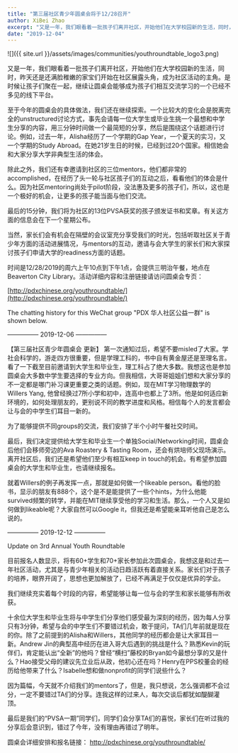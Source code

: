 ```yaml
---
title: "第三届社区青少年圆桌会将于12/28召开"
author: XiBei Zhao
excerpt: "又是一年，我们眼看着一批孩子们离开社区，开始他们在大学校园新的生活，同时，昨天还是还满脸稚嫩的家宝们开始在社区展露头角，成为社区活动的主角。是时候让孩子们聚在一起，继续让圆桌会能够成为孩子们相互交流学习的一个已经不多见的线下平台。"
date: "2019-12-04"
---
```


![]({{ site.url }}/assets/images/communities/youthroundtable_logo3.png)

又是一年，我们眼看着一批孩子们离开社区，开始他们在大学校园新的生活，同时，昨天还是还满脸稚嫩的家宝们开始在社区展露头角，成为社区活动的主角。是时候让孩子们聚在一起，继续让圆桌会能够成为孩子们相互交流学习的一个已经不多见的线下平台。

至于今年的圆桌会的具体做法，我们还在继续探索。一个比较大的变化会是脱离完全的unstructured讨论方式，事先会请每一位大学生或毕业生挑一个最想和中学生分享的内容，用三分钟时间做一个最简短的分享，然后是围绕这个话题进行讨论。例如，过去一年，Alisha经历了一个学期的Gap Year，一个夏天的实习，又一个学期的Study Abroad。在她21岁生日的时候，已经到过20个国家。相信她会和大家分享大学非典型生活的体会。

除此之外，我们还有幸邀请到社区的三位mentors，他们都非常的accomplished，在经历了头一轮与社区孩子们的互动之后，看看他们的体会是什么。因为社区mentoring尚处于pilot阶段，没法惠及更多的孩子们，所以，这也是一个极好的机会，让更多的孩子能当面与他们交流。

最后的15分钟，我们将为社区的13位PVSA获奖的孩子颁发证书和奖章。有关这方面的信息会在下一个星期公布。

当然，家长们会有机会在隔壁的会议室充分享受我们的时光，包括听取社区关于青少年方面的活动进展情况，与mentors的互动，邀请与会大学生的家长们和大家探讨孩子们申请大学的readiness方面的话题。

时间是12/28/2019的周六上午10点到下午1点，会提供三明治午餐，地点在Beaverton City Library。活动详细内容和注册链接请访问圆桌会专页：

[http://pdxchinese.org/youthroundtable/](http://pdxchinese.org/youthroundtable/)

The chatting history for this WeChat group "PDX 华人社区公益一群" is shown below.

—————  2019-12-06  —————

【第三届社区青少年圆桌会 更新】 第一次通知过后，希望不要misled了大家。学社会科学的，游走四方很重要，但是学理工科的，书中自有黄金屋还是至理名言。看了一下截至目前邀请到大学生和毕业生，理工科占了绝大多数。我想这也是参加圆桌会大多数中学生要选择的专业方向。但我相信，大哥哥姐姐们想和大家分享的不一定都是哪门补习课更重要之类的话题。例如，现在MIT学习物理数学的Willers Yang, 他曾经换过7所小学和初中，连高中也都上了3所。他是如何适应新环境的，如何处理朋友的，更别说不同的教学进度和风格。相信每个人的发言都会让与会的中学生们耳目一新的。

为了能够提供不同groups的交流，我们安排了半个小时午餐社交时间。

最后，我们决定提供给大学生和毕业生一个单独Social/Networking时间，圆桌会后他们会移师旁边的Ava Roastery & Tasting Room，还会有烘培师父现场演示。离开社区后，我们还是希望他们至少有相互keep in touch的机会。有希望参加圆桌会的大学生和毕业生，也请继续报名。

就着Willers的例子再发挥一点，那就是如何做一个likeable person。看他的脸书，显示的朋友有888个，这个是不是能提供了一些个hints，为什么他能survived频繁的转学，并能在MIT继续享受他的学习和生活。那么，一个人又是如何做到likeable呢？大家自然可以Google it，但我还是希望能亲耳听他自己是怎么说的。

—————  2019-12-12  —————

Update on 3rd Annual Youth Roundtable

目前报名人数显示，将有60+学生和70+家长参加此次圆桌会，我想这是和过去一年社区活动，尤其是与青少年相关的活动日趋活跃有着直接关系。家长们对于孩子的培养，眼界开阔了，思想也更加解放了，已经不再满足于仅仅是优异的学业。

我们继续充实着每个时段的内容，希望能够让每一位与会的学生和家长能够有所收获。

十余位大学生和毕业生将与中学生们分享他们感受最为深刻的经历，因为每人分享只有3分钟，希望与会的中学生们不要错过机会，敢于提问，TA们几年前就是现在的你。除了之前提到的Alisha和Willers，其他同学的经历都会是让大家耳目一新。Andrew Jin的典型高中经历在进入哥大后遇到的挑战是什么？熟悉Kevin的玩伴们，肯定能认出“全新”的他吗？曾经“横扫”藤校的Bryan如今最想分享的又是什么？Hao接受父母的建议先立业后从政，他初心还在吗？Henry在PPS校董会的经历给他带来了什么？Isabelle想和做nonprofit的同学们说些什么？

因为篇幅，今天就不介绍我们的mentors了，但是，我只想说，怎么强调都不会过分，一定不要错过TA们的分享。连我这样的过来人，每次交谈后都犹如醍醐灌顶。

最后是我们的“PVSA一期”同学们，同学们会分享TA们的喜悦，家长们在听过我的分享后会意识到，错过了今年，没有理由再错过了明年。

圆桌会详细安排和报名链接： http://pdxchinese.org/youthroundtable/
